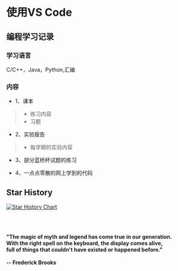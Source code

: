 # 使用VS Code

## 编程学习记录
### 学习语言

C/C++，Java，Python,汇编

### 内容

*  1、课本
> + 练习内容
> + 习题
*  2、实验报告
> + 每学期的实验内容

* 3、部分蓝桥杯试题的练习

* 4、一点点零散的网上学到的代码

## Star History

[![Star History Chart](https://api.star-history.com/svg?repos=Skylarrkuo/CodeCircus&type=Date)](https://star-history.com/#Skylarrkuo/CodeCircus&Date)

 <br>
  <br>

**"The magic of myth and legend has come true in our generation.** <br>
**With the right spell on the keyboard, the display comes alive,** <br>
**full of things that couldn't have existed or happened before."** <br>
 <br>
                                               **-- Frederick Brooks**

